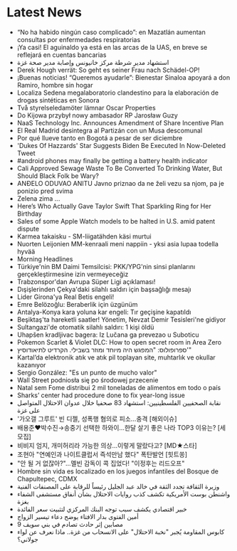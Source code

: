 # Latest News
-  “No ha habido ningún caso complicado”: en Mazatlán aumentan consultas por enfermedades respiratorias
-  ¡Ya casi! El aguinaldo ya está en las arcas de la UAS, en breve se reflejará en cuentas bancarias
-  استشهاد مدير شرطة مركز خانيونس وإصابة مدير صحة غزة
-  Derek Hough verrät: So geht es seiner Frau nach Schädel-OP!
-  ¡Buenas noticias! “Queremos ayudarle”: Bienestar Sinaloa apoyará a don Ramiro, hombre sin hogar
-  Localiza Sedena megalaboratorio clandestino para la elaboración de drogas sintéticas en Sonora
-  Två styrelseledamöter lämnar Oscar Properties
-  Do Kijowa przybył nowy ambasador RP Jarosław Guzy
-  NaaS Technology Inc. Announces Amendment of Share Incentive Plan
-  El Real Madrid desintegra al Partizán con un Musa descomunal
-  Por qué llueve tanto en Bogotá a pesar de ser diciembre
-  'Dukes Of Hazzards' Star Suggests Biden Be Executed In Now-Deleted Tweet
-  #android phones may finally be getting a battery health indicator
-  Cali Approved Sewage Waste To Be Converted To Drinking Water, But Should Black Folk be Wary?
-  ANĐELO ODUVAO ANITU Javno priznao da ne želi vezu sa njom, pa je ponizio pred svima
-  Zelena zima ...
-  Here’s Who Actually Gave Taylor Swift That Sparkling Ring for Her Birthday
-  Sales of some Apple Watch models to be halted in U.S. amid patent dispute
-  Karmea takaisku - SM-liigatähden käsi murtui
-  Nuorten Leijonien MM-kenraali meni nappiin - yksi asia lupaa todella hyvää
-  Morning Headlines
-  Türkiye'nin BM Daimi Temsilcisi: PKK/YPG'nin sinsi planlarını gerçekleştirmesine izin vermeyeceğiz
-  Trabzonspor'dan Avrupa Süper Ligi açıklaması!
-  Dışişlerinden Çekya'daki silahlı saldırı için başsağlığı mesajı
-  Lider Girona'ya Real Betis engeli!
-  Emre Belözoğlu: Beraberlik için üzgünüm
-  Antalya-Konya kara yoluna kar engeli: Tır geçişine kapatıldı
-  Beşiktaş'ta hareketli saatler! Yönetim, Nevzat Demir Tesisleri'ne gidiyor
-  Sultangazi'de otomatik silahlı saldırı: 1 kişi öldü
-  Uhapšen kradljivac bagera: Iz Lučana ga prevezao u Suboticu
-  Pokemon Scarlet & Violet DLC: How to open secret room in Area Zero
-  ספרופולוס: "המפגש היה מיוחד ומוזר בשבילי. הקרדיט לתיאודוסיץ'"
-  Kartal’da elektronik atık ve atık pil toplayan site, muhtarlık ve okullar kazanıyor
-  Sergio González: "Es un punto de mucho valor"
-  Wall Street podniosła się po środowej przecenie
-  Natal sem Fome distribui 2 mil toneladas de alimentos em todo o país
-  Sharks’ center had procedure done to fix year-long issue
-  نقابة الصحفيين الفلسطينيين: استشهاد 83 صحفيا خلال عدوان الاحتلال المتواصل على غزة
-  '가오갤 그루트' 빈 디젤, 성폭행 혐의로 피소…충격 [해외이슈]
-  배용준♥박수진→송중기 선택한 하와이…한달 살기 좋은 나라 TOP3 이유는? [세모집]
-  비비지 엄지, 개미허리라 가능한 의상…이렇게 말랐다고? [MD★스타]
-  조현아 "연예인과 나이트클럽서 즉석만남 했다" 폭탄발언 [힛트쏭]
-  "안 될 거 없잖아?"…멜빈 감독이 콕 집었다! "이정후는 리드오프"
-  Hombre sin vida es localizado en los juegos infantiles del Bosque de Chapultepec, CDMX
-  وزيرة الثقافة تجدد الثقة في خالد عبد الجليل رئيساً للرقابة على المصنفات الفنية
-  واشنطن بوست الأمريكية تكشف كذب روايات الاحتلال بشأن أنفاق مستشفى الشفاء بغزة
-  خبير اقتصادي يكشف سبب توجه البنك المركزي لتثبيت سعر الفائدة
-  أمين الفتوى بدار الافتاء يوضح دعاء تيسير الزواج
-  9 مصابين إثر حادث تصادم في بني سويف
-  كابوس المقاومة يُجبر "نخبة الاحتلال" على الانسحاب من غزة.. ماذا نعرف عن لواء جولاني؟
